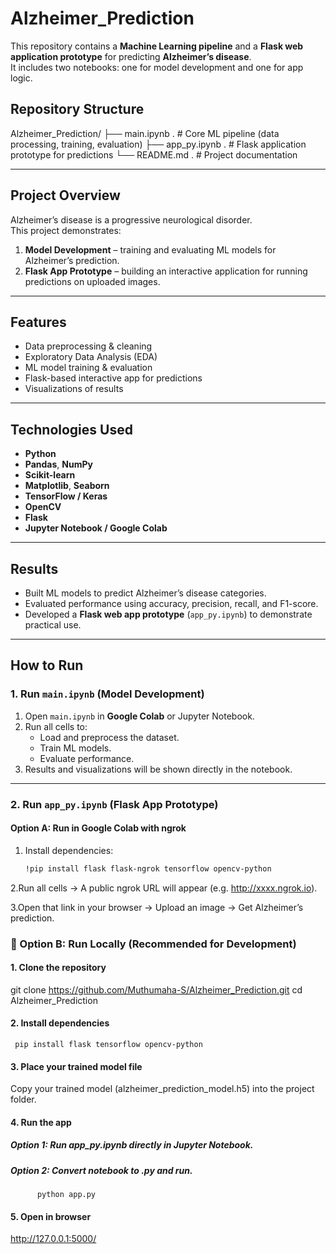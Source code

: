 # Alzheimer_Prediction

This repository contains a **Machine Learning pipeline** and a **Flask web application prototype** for predicting **Alzheimer’s disease**.  
It includes two notebooks: one for model development and one for app logic.

## Repository Structure
Alzheimer_Prediction/
├── main.ipynb .       # Core ML pipeline (data processing, training, evaluation)
├── app_py.ipynb  .    # Flask application prototype for predictions
└── README.md .        # Project documentation


---

##  Project Overview
Alzheimer’s disease is a progressive neurological disorder.  
This project demonstrates:  
1. **Model Development** – training and evaluating ML models for Alzheimer’s prediction.  
2. **Flask App Prototype** – building an interactive application for running predictions on uploaded images.  

---

##  Features
- Data preprocessing & cleaning  
- Exploratory Data Analysis (EDA)  
- ML model training & evaluation  
- Flask-based interactive app for predictions  
- Visualizations of results  

---

##  Technologies Used
- **Python**
- **Pandas**, **NumPy**
- **Scikit-learn**
- **Matplotlib**, **Seaborn**
- **TensorFlow / Keras**
- **OpenCV**
- **Flask**
- **Jupyter Notebook / Google Colab**

---

##  Results
- Built ML models to predict Alzheimer’s disease categories.  
- Evaluated performance using accuracy, precision, recall, and F1-score.  
- Developed a **Flask web app prototype** (`app_py.ipynb`) to demonstrate practical use.  

---

##  How to Run

###  1. Run `main.ipynb` (Model Development)
1. Open `main.ipynb` in **Google Colab** or Jupyter Notebook.  
2. Run all cells to:
   - Load and preprocess the dataset.  
   - Train ML models.  
   - Evaluate performance.  
3. Results and visualizations will be shown directly in the notebook.  

---

###  2. Run `app_py.ipynb` (Flask App Prototype)

#### Option A: Run in **Google Colab** with ngrok
1. Install dependencies:
   ```bash
   !pip install flask flask-ngrok tensorflow opencv-python
2.Run all cells → A public ngrok URL will appear (e.g. http://xxxx.ngrok.io).

 3.Open that link in your browser → Upload an image → Get Alzheimer’s prediction.
### 🚀 Option B: Run Locally (Recommended for Development)

#### 1. Clone the repository
   git clone https://github.com/Muthumaha-S/Alzheimer_Prediction.git
   cd Alzheimer_Prediction

#### 2. Install dependencies
     pip install flask tensorflow opencv-python

#### 3. Place your trained model file
Copy your trained model (alzheimer_prediction_model.h5) into the project folder.

#### 4. Run the app
   ##### Option 1: Run app_py.ipynb directly in Jupyter Notebook.
   ##### Option 2: Convert notebook to .py and run.
          python app.py

#### 5. Open in browser
http://127.0.0.1:5000/



